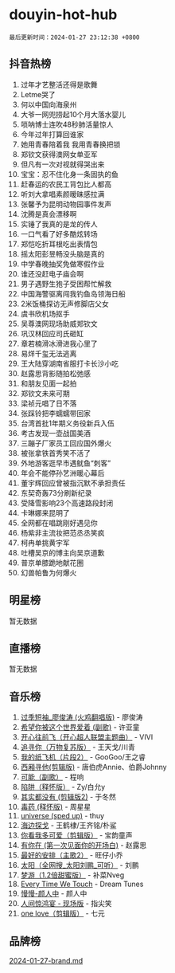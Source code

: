 # douyin-hot-hub

`最后更新时间：2024-01-27 23:12:38 +0800`

## 抖音热榜

1. 过年才艺整活还得是歌舞
1. Letme哭了
1. 何以中国向海泉州
1. 大爷一网兜捞起10个月大落水婴儿
1. 唢呐博士连吹48秒肺活量惊人
1. 今年过年打算回谁家
1. 她用青春陪着我 我用青春换把锁
1. 郑钦文获得澳网女单亚军
1. 但凡有一次对视就得哭出来
1. 宝宝：忍不住化身一条固执的鱼
1. 赶春运的农民工背包比人都高
1. 听刘大拿唱素颜暧昧感拉满
1. 张馨予为昆明动物园事件发声
1. 沈腾是真会漂移啊
1. 实锤了我真的是龙的传人
1. 一口气看了好多酷炫转场
1. 郑恺吃折耳根吃出表情包
1. 摇太阳彭昱畅没头脑是真的
1. 中学春晚抽奖免做寒假作业
1. 谁还没赶电子庙会啊
1. 男子遇野生狍子受困帮忙解救
1. 中国海警驱离闯我钓鱼岛领海日船
1. 2米饭桶探访无声修脚店父女
1. 虞书欣机场抠手
1. 吴尊澳网现场助威郑钦文
1. 巩汉林回应司氏砸缸
1. 章若楠滑冰滑进我心里了
1. 易烊千玺无法逃离
1. 王大陆穿湖南省服打卡长沙小吃
1. 赵露思背影随拍松弛感
1. 和朋友见面一起拍
1. 郑钦文未来可期
1. 梁祯元唱了日不落
1. 张踩铃把李蠕蠕带回家
1. 台湾首批1年期义务役新兵入伍
1. 考古发现一壶战国美酒
1. 三蹦子厂家员工回应国外爆火
1. 被张拿铁首秀笑不活了
1. 外地游客逛早市遇鱿鱼“刺客”
1. 年会不能停孙艺洲暖心幕后
1. 董宇辉回应曾被指沉默不承担责任
1. 东契奇轰73分刷新纪录
1. 受降雪影响23个高速路段封闭
1. 卡琳娜来昆明了
1. 全网都在唱跳刚好遇见你
1. 杨紫非主流妆把范丞丞笑疯
1. 柯冉单挑黄宇军
1. 吐槽吴京的博主向吴京道歉
1. 普京单膝跪地献花圈
1. 幻兽帕鲁为何爆火

## 明星榜

暂无数据

## 直播榜

暂无数据

## 音乐榜

1. [过季短袖_廖俊涛 (火鸡翻唱版)](https://sf6-cdn-tos.douyinstatic.com/obj/tos-cn-ve-2774/ogQVJl0tRBKxQgZji7YClFEBrVDeHpPTWfCZbQ) - 廖俊涛
1. [希望你被这个世界爱着 (副歌)](https://sf86-cdn-tos.douyinstatic.com/obj/tos-cn-ve-2774/oUHCmWQfZlE3QQBKBeD8rCFLpJzPgCpImhsxMt) - 许亚童
1. [开心往前飞（开心超人联盟主题曲）](https://sf3-cdn-tos.douyinstatic.com/obj/tos-cn-ve-2774/9d8fb7c82cf1421fb93a9fe925275e0a) - VIVI
1. [追寻你（万物复苏版）](https://sf3-cdn-tos.douyinstatic.com/obj/tos-cn-ve-2774/oYeAZJsbjIDit9APmBg8u6uDUQnHmoCf3gbo74) - 王天戈/川青
1. [我的纸飞机（片段2）](https://sf86-cdn-tos.douyinstatic.com/obj/tos-cn-ve-2774/oM2ZrKcg2CD5AeRB2gkeXOFB1IxAGJdZPazYHf) - GooGoo/王之睿
1. [西厢寻他(剪辑版)](https://sf86-cdn-tos.douyinstatic.com/obj/tos-cn-ve-2774/oUsAVfAQKlRNxEv5qxvIB8o5qmIWUcXbzJKJhw) - 唐伯虎Annie、伯爵Johnny
1. [可能（副歌）](https://sf3-cdn-tos.douyinstatic.com/obj/tos-cn-ve-2774/cde1731888894259b333569393c2fb51) - 程响
1. [陷阱（释怀版）](https://sf3-cdn-tos.douyinstatic.com/obj/tos-cn-ve-2774/oE8C21LeZrzKLDFfQYgMzx4GAIHageG5IzayY7) - Zy/白允y
1. [其实都没有 (剪辑版2)](https://sf6-cdn-tos.douyinstatic.com/obj/tos-cn-ve-2774/oEBNQenHZtBhxYjGgUDQk0BCHTigQafgFlbQ7k) - 于冬然
1. [毒药 (释怀版)](https://sf86-cdn-tos.douyinstatic.com/obj/tos-cn-ve-2774/oYILMEAzspdZBIzy4frJNB8ZHPHWAhiwowd4Ad) - 周星星
1. [universe (sped up)](https://sf86-cdn-tos.douyinstatic.com/obj/tos-cn-ve-2774/oIQnurQLDCsdYeegkM4CKuVb23MZBXtX6QB8bv) - thuy
1. [海边探戈](https://sf86-cdn-tos.douyinstatic.com/obj/tos-cn-ve-2774/os9gE0VQCGqt6VQkZDyBBYvfSDY0QFe3vVmubn) - 王鹤棣/王齐铭/朴鲨
1. [你看我多可爱（剪辑版）](https://sf3-cdn-tos.douyinstatic.com/obj/tos-cn-ve-2774/018d241ee66a4a189b2fa9ea2fe3363d) - 宝韵童声
1. [有你在 (第一次见面你的开场白)](https://sf86-cdn-tos.douyinstatic.com/obj/tos-cn-ve-2774/oAthrQ3ClJBfI57uBoFEgNDYtNCZ0TSYQQfxQ0) - 赵露思
1. [最好的安排（主歌2）](https://sf3-cdn-tos.douyinstatic.com/obj/tos-cn-ve-2774/oMMZX1DuHpMwgoDztBmZswgQnbCeeANZxBHkFY) - 旺仔小乔
1. [太阳（全网搜_太阳刘鹏_可听）](https://sf86-cdn-tos.douyinstatic.com/obj/tos-cn-ve-2774/ogWbyIQnlBFImVbeDocRdCIYtBHlbJXgfZMvgz) - 刘鹏
1. [梦游（1.2倍甜蜜版）](https://sf86-cdn-tos.douyinstatic.com/obj/tos-cn-ve-2774/o4gyAUm8hwufoEABmwVIiQtHsFuGzAEEWtNMzo) - 补菜Nveg
1. [Every Time We Touch](https://sf86-cdn-tos.douyinstatic.com/obj/tos-cn-ve-2774/ogN6lUKQeBBfEVhIOMikG1CcJjugxk1tztZyhP) - Dream Tunes
1. [慢慢-颜人中](https://sf86-cdn-tos.douyinstatic.com/obj/tos-cn-ve-2774/ocjHNfBXdBxQNC8ZGAeoLMFTUgtBg8bkExunDC) - 颜人中
1. [人间惊鸿宴 - 现场版](https://sf86-cdn-tos.douyinstatic.com/obj/tos-cn-ve-2774/osF4mrPePAf2Yv8Wfr5fATCHZwL5h1QiGQAKwz) - 指尖笑
1. [one love（剪辑版）](https://sf86-cdn-tos.douyinstatic.com/obj/tos-cn-ve-2774/o4utbbKzHedACBQ0bkG7ZBgUvDQzbBDnYd1f1k) - 七元

## 品牌榜

[2024-01-27-brand.md](2024-01-27-brand.md)

